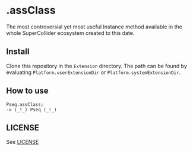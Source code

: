 # .assClass

The most controversial yet most useful Instance method available in the whole SuperCollider ecosystem created to this date.

## Install

Clone this repository in the `Extension` directory.
The path can be found by evaluating `Platform.userExtensionDir` or `Platform.systemExtensionDir`.

## How to use

```
Pseq.assClass;
-> (_!_) Pseq (_!_)
```

## LICENSE

See [LICENSE](LICENSE)